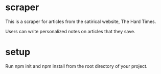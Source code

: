 # scraper


This is a scraper for articles from the satirical website, The Hard Times.<br>

Users can write personalized notes on articles that they save.




# setup
Run npm init and npm install from the root directory of your project.